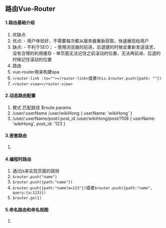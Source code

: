## 路由Vue-Router
#### 1.路由基础介绍
1. 优缺点
  1. 优点: 
    - 用户体验好，不需要每次都从服务器重新获取，快速展现给用户
  2. 缺点: 
    - 不利于SEO；
    - 使用浏览器的前进，后退键的时候会重新发送请求，没有合理的利用缓存
    - 单页面无法记住之前滚动的位置，无法再前进、后退的时候记住滚动的位置
2. 路由
  1. vue-router用来构建spa
  2. `<router-link :to=""></router-link>`或者`this.$router.push({path: ""})`
  3. `<router-view></router-view>`
#### 2.动态路由配置
1. 模式                            匹配路径              $route.params
2. /user/:userName                /user/wikiHong       { userName: 'wikiHong' }
3. /user/:userName/post/:post_id  /user/wikiHong/post/1108  { userName: 'wikiHong', post_id: '123 }
#### 3.嵌套路由
1. 
#### 4.编程时路由
1. 通过js来实现页面的跳转
  1. `$router.push("name")`
  2. `$router.push({path:"name"})`
  3. `$router.push({path:"name?a=123"})`或者`$router.push({path:"name", query:{a:123}})`
  4. `$router.go(1)`
#### 5.命名路由和命名视图
1. 